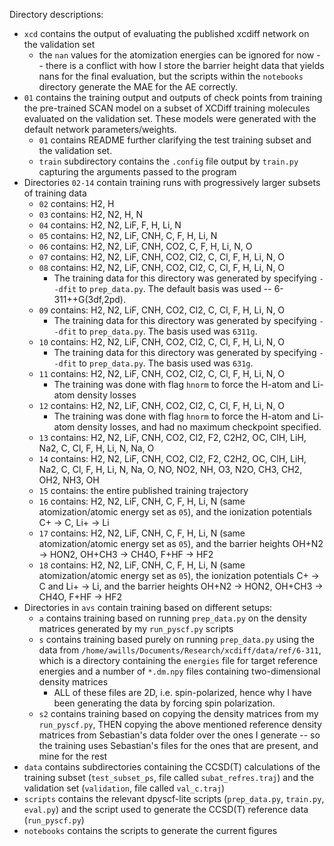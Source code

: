 Directory descriptions:

- `xcd` contains the output of evaluating the published xcdiff network on the validation set
    - the `nan` values for the atomization energies can be ignored for now -- there is a conflict with how I store the barrier height data that yields nans for the final evaluation, but the scripts within the `notebooks` directory generate the MAE for the AE correctly.
- `01` contains the training output and outputs of check points from training the pre-trained SCAN model on a subset of XCDiff training molecules evaluated on the validation set. These models were generated with the default network parameters/weights.
    - `01` contains README further clarifying the test training subset and the validation set.
    - `train` subdirectory contains the `.config` file output by `train.py` capturing the arguments passed to the program
- Directories `02-14` contain training runs with progressively larger subsets of training data
    - `02` contains: H2, H
    - `03` contains: H2, N2, H, N
    - `04` contains: H2, N2, LiF, F, H, Li, N
    - `05` contains: H2, N2, LiF, CNH, C, F, H, Li, N
    - `06` contains: H2, N2, LiF, CNH, CO2, C, F, H, Li, N, O
    - `07` contains: H2, N2, LiF, CNH, CO2, Cl2, C, Cl, F, H, Li, N, O
    - `08` contains: H2, N2, LiF, CNH, CO2, Cl2, C, Cl, F, H, Li, N, O
        - The training data for this directory was generated by specifying `--dfit` to `prep_data.py`. The default basis was used -- 6-311++G(3df,2pd).
    - `09` contains: H2, N2, LiF, CNH, CO2, Cl2, C, Cl, F, H, Li, N, O
        - The training data for this directory was generated by specifying `--dfit` to `prep_data.py`. The basis used was `6311g`.
    - `10` contains: H2, N2, LiF, CNH, CO2, Cl2, C, Cl, F, H, Li, N, O
        - The training data for this directory was generated by specifying `--dfit` to `prep_data.py`. The basis used was `631g`.
    - `11` contains: H2, N2, LiF, CNH, CO2, Cl2, C, Cl, F, H, Li, N, O
        - The training was done with flag `hnorm` to force the H-atom and Li-atom density losses
    - `12` contains: H2, N2, LiF, CNH, CO2, Cl2, C, Cl, F, H, Li, N, O
        - The training was done with flag `hnorm` to force the H-atom and Li-atom density losses, and had no maximum checkpoint specified.
    - `13` contains: H2, N2, LiF, CNH, CO2, Cl2, F2, C2H2, OC, ClH, LiH, Na2, C, Cl, F, H, Li, N, Na, O
    - `14` contains: H2, N2, LiF, CNH, CO2, Cl2, F2, C2H2, OC, ClH, LiH, Na2, C, Cl, F, H, Li, N, Na, O, NO, NO2, NH, O3, N2O, CH3, CH2, OH2, NH3, OH
    - `15` contains: the entire published training trajectory
    - `16` contains: H2, N2, LiF, CNH, C, F, H, Li, N (same atomization/atomic energy set as `05`), and the ionization potentials C+ -> C, Li+ -> Li
    - `17` contains: H2, N2, LiF, CNH, C, F, H, Li, N (same atomization/atomic energy set as `05`), and the barrier heights OH+N2 -> HON2, OH+CH3 -> CH4O, F+HF -> HF2
    - `18` contains: H2, N2, LiF, CNH, C, F, H, Li, N (same atomization/atomic energy set as `05`), the ionization potentials C+ -> C and Li+ -> Li, and the barrier heights OH+N2 -> HON2, OH+CH3 -> CH4O, F+HF -> HF2 
- Directories in `avs` contain training based on different setups:
    - `a` contains training based on running `prep_data.py` on the density matrices generated by my `run_pyscf.py` scripts
    - `s` contains training based purely on running `prep_data.py` using the data from `/home/awills/Documents/Research/xcdiff/data/ref/6-311`, which is a directory containing the `energies` file for target reference energies and a number of `*.dm.npy` files containing two-dimensional density matrices
        - ALL of these files are 2D, i.e. spin-polarized, hence why I have been generating the data by forcing spin polarization.
    - `s2` contains training based on copying the density matrices from my `run_pyscf.py`, THEN copying the above mentioned reference density matrices from Sebastian's data folder over the ones I generate -- so the training uses Sebastian's files for the ones that are present, and mine for the rest
- `data` contains subdirectories containing the CCSD(T) calculations of the training subset (`test_subset_ps`, file called `subat_refres.traj`) and the validation set (`validation`, file called `val_c.traj`)
- `scripts` contains the relevant dpyscf-lite scripts (`prep_data.py`, `train.py`, `eval.py`) and the script used to generate the CCSD(T) reference data (`run_pyscf.py`)
- `notebooks` contains the scripts to generate the current figures
